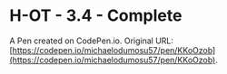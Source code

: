 # H-OT - 3.4 - Complete

A Pen created on CodePen.io. Original URL: [https://codepen.io/michaelodumosu57/pen/KKoOzob](https://codepen.io/michaelodumosu57/pen/KKoOzob).

